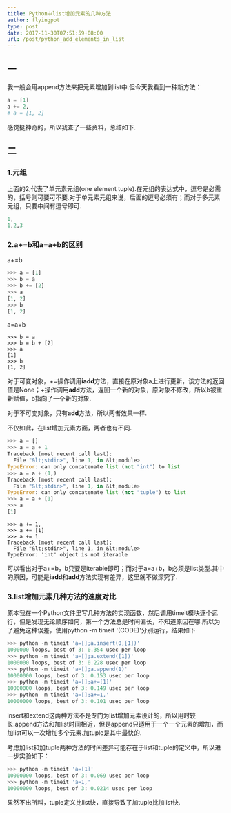 ```yaml
---
title: Python中list增加元素的几种方法
author: flyingpot
type: post
date: 2017-11-30T07:51:59+08:00
url: /post/python_add_elements_in_list
---
```

## 一

我一般会用append方法来把元素增加到list中.但今天我看到一种新方法：

```python
a = [1]
a += 2,
# a = [1, 2]
```

感觉挺神奇的，所以我查了一些资料，总结如下.

## 二

### 1.元组

上面的2,代表了单元素元组(one element tuple).在元组的表达式中，逗号是必需的，括号则可要可不要.对于单元素元组来说，后面的逗号必须有；而对于多元素元组，只要中间有逗号即可.

```python
1,
1,2,3
```

### 2.a+=b和a=a+b的区别

a+=b

```python
>>> a = [1]
>>> b = a
>>> b += [2]
>>> a
[1, 2]
>>> b
[1, 2]
```

a=a+b

```python>>> a = [1]
>>> b = a
>>> b = b + [2]
>>> a
[1]
>>> b
[1, 2]
```

对于可变对象，+=操作调用**iadd**方法，直接在原对象a上进行更新，该方法的返回值是None；+操作调用**add**方法，返回一个新的对象，原对象不修改，所以b被重新赋值，b指向了一个新的对象.
  
对于不可变对象，只有**add**方法，所以两者效果一样.

不仅如此，在list增加元素方面，两者也有不同.

```python
>>> a = []
>>> a = a + 1
Traceback (most recent call last):
  File "&lt;stdin>", line 1, in &lt;module>
TypeError: can only concatenate list (not "int") to list
>>> a = a + (1,)
Traceback (most recent call last):
  File "&lt;stdin>", line 1, in &lt;module>
TypeError: can only concatenate list (not "tuple") to list
>>> a = a + [1]
>>> a
[1]
```

```python>>> a = []
>>> a += 1,
>>> a += [1]
>>> a += 1
Traceback (most recent call last):
  File "&lt;stdin>", line 1, in &lt;module>
TypeError: 'int' object is not iterable
```

可以看出对于a+=b，b只要是iterable即可；而对于a=a+b，b必须是list类型.其中的原因，可能是**iadd**和**add**方法实现有差异，这里就不做深究了.

### 3.list增加元素几种方法的速度对比

原本我在一个Python文件里写几种方法的实现函数，然后调用timeit模块逐个运行，但是发现无论顺序如何，第一个方法总是时间偏长，不知道原因在哪.所以为了避免这种误差，使用python -m timeit '(CODE)'分别运行，结果如下

```python
>>> python -m timeit 'a=[];a.insert(0,[1])'
1000000 loops, best of 3: 0.354 usec per loop
>>> python -m timeit 'a=[];a.extend([1])'
1000000 loops, best of 3: 0.228 usec per loop
>>> python -m timeit 'a=[];a.append(1)'
10000000 loops, best of 3: 0.153 usec per loop
>>> python -m timeit 'a=[];a+=[1]'
10000000 loops, best of 3: 0.149 usec per loop
>>> python -m timeit 'a=[];a+=1,'
10000000 loops, best of 3: 0.101 usec per loop
```

insert和extend这两种方法不是专门为list增加元素设计的，所以用时较长.append方法和加list时间相近，但是append只适用于一个一个元素的增加，而加list可以一次增加多个元素.加tuple是其中最快的.
  
考虑加list和加tuple两种方法的时间差异可能存在于list和tuple的定义中，所以进一步实验如下：

```python
>>> python -m timeit 'a=[1]'
10000000 loops, best of 3: 0.069 usec per loop
>>> python -m timeit 'a=1,'
10000000 loops, best of 3: 0.0214 usec per loop
```

果然不出所料，tuple定义比list快，直接导致了加tuple比加list快.